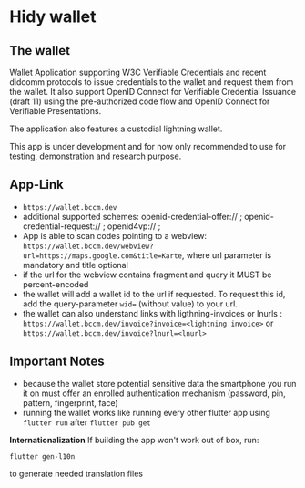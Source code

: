 # Hidy wallet

## The wallet

Wallet Application supporting W3C Verifiable Credentials and recent didcomm protocols
to issue credentials to the wallet and request them from the wallet. It also support
OpenID Connect for Verifiable Credential Issuance (draft 11) using the pre-authorized code flow and
OpenID
Connect for Verifiable Presentations.

The application also features a custodial lightning wallet.

This app is under development and for now only recommended to use for testing, demonstration and
research purpose.

## App-Link

- `https://wallet.bccm.dev`
- additional supported schemes: openid-credential-offer:// ; openid-credential-request:// ;
  openid4vp:// ;
- App is able to scan codes pointing to a
  webview: `https://wallet.bccm.dev/webview?url=https://maps.google.com&title=Karte`, where url
  parameter is mandatory and title optional
- if the url for the webview contains fragment and query it MUST be percent-encoded
- the wallet will add a wallet id to the url if requested. To request this id, add the
  query-parameter `wid=` (without value) to your url.
- the wallet can also understand links with ligthning-invoices or
  lnurls : `https://wallet.bccm.dev/invoice?invoice=<lightning invoice>`
  or `https://wallet.bccm.dev/invoice?lnurl=<lnurl>`

## Important Notes

- because the wallet store potential sensitive data the smartphone you run it on must offer an
  enrolled authentication mechanism (password, pin, pattern, fingerprint, face)
- running the wallet works like running every other flutter app using `flutter run`
  after `flutter pub get`

**Internationalization**
If building the app won't work out of box, run:

```
flutter gen-l10n
```

to generate needed translation files
